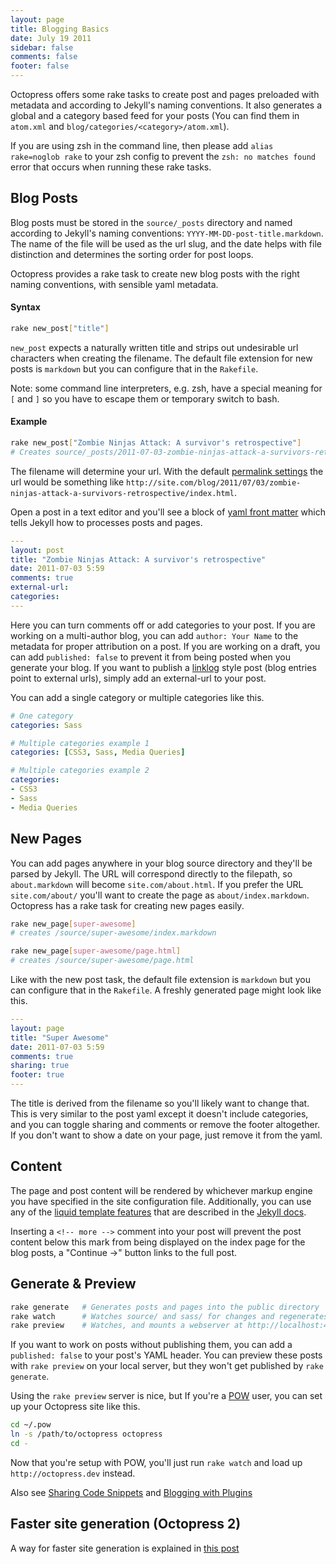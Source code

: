```yaml
---
layout: page
title: Blogging Basics
date: July 19 2011
sidebar: false
comments: false
footer: false
---
```


Octopress offers some rake tasks to create post and pages preloaded with metadata and according to Jekyll's naming conventions. It also generates a global and a category based feed for your posts (You can find them in `atom.xml` and `blog/categories/<category>/atom.xml`).

If you are using zsh in the command line, then please add `alias rake=noglob rake` to your zsh config to prevent the `zsh: no matches found` error that occurs when running these rake tasks.
## Blog Posts
Blog posts must be stored in the `source/_posts` directory and named according to Jekyll's naming conventions: `YYYY-MM-DD-post-title.markdown`. The name of the file will be used
as the url slug, and the date helps with file distinction and determines the sorting order for post loops.

Octopress provides a rake task to create new blog posts with the right naming conventions, with sensible yaml metadata.

#### Syntax

``` sh
rake new_post["title"]
```

`new_post` expects a naturally written title and strips out undesirable url characters when creating the filename.
The default file extension for new posts is `markdown` but you can configure that in the `Rakefile`.

Note: some command line interpreters, e.g. zsh, have a special meaning for `[` and `]` so you have to escape them or temporary switch to bash.

#### Example

``` sh
rake new_post["Zombie Ninjas Attack: A survivor's retrospective"]
# Creates source/_posts/2011-07-03-zombie-ninjas-attack-a-survivors-retrospective.markdown
```

The filename will determine your url. With the default [permalink settings](http://jekyllrb.com/docs/permalinks/) the url would be something like
`http://site.com/blog/2011/07/03/zombie-ninjas-attack-a-survivors-retrospective/index.html`.

Open a post in a text editor and you'll see a block of [yaml front matter](http://jekyllrb.com/docs/frontmatter/)
which tells Jekyll how to processes posts and pages.

``` yaml
---
layout: post
title: "Zombie Ninjas Attack: A survivor's retrospective"
date: 2011-07-03 5:59
comments: true
external-url:
categories:
---
```

Here you can turn comments off or add categories to your post. If you are working on a multi-author blog, you can add `author: Your Name` to the
metadata for proper attribution on a post. If you are working on a draft, you can add `published: false` to prevent it from being posted when you generate your blog. If you want to publish a [linklog](/docs/blogging/linklog) style post (blog entries point to external urls), simply add an external-url to your post.

You can add a single category or multiple categories like this.

``` yaml
# One category
categories: Sass

# Multiple categories example 1
categories: [CSS3, Sass, Media Queries]

# Multiple categories example 2
categories:
- CSS3
- Sass
- Media Queries
```

## New Pages

You can add pages anywhere in your blog source directory and they'll be parsed by Jekyll. The URL will correspond directly to the filepath, so `about.markdown` will become `site.com/about.html`. If you prefer the URL `site.com/about/` you'll want to create the page as `about/index.markdown`.
Octopress has a rake task for creating new pages easily.

``` sh
rake new_page[super-awesome]
# creates /source/super-awesome/index.markdown

rake new_page[super-awesome/page.html]
# creates /source/super-awesome/page.html
```

Like with the new post task, the default file extension is `markdown` but you can configure that in the `Rakefile`. A freshly generated page might look like this.

``` yaml
---
layout: page
title: "Super Awesome"
date: 2011-07-03 5:59
comments: true
sharing: true
footer: true
---
```

The title is derived from the filename so you'll likely want to change that. This is very similar to the post yaml except it doesn't include categories, and you can toggle sharing and comments or remove the footer altogether. If you don't want to show a date on your page, just remove it from the yaml.

## Content

The page and post content will be rendered by whichever markup engine you have specified in the site configuration file.  Additionally, you can use any of the [liquid template features](https://github.com/Shopify/liquid/wiki/Liquid-for-Designers) that are described in the [Jekyll docs](http://jekyllrb.com/docs/variables/).

Inserting a `<!-- more -->` comment into your post will prevent the post content below this mark from being displayed on the index page for the blog posts, a "Continue →" button links to the full post.

## Generate & Preview

``` sh
rake generate   # Generates posts and pages into the public directory
rake watch      # Watches source/ and sass/ for changes and regenerates
rake preview    # Watches, and mounts a webserver at http://localhost:4000
```

If you want to work on posts without publishing them, you can add a `published: false` to your post's YAML header. You can preview these posts with `rake preview` on your local server, but they won't get published by `rake generate`.

Using the `rake preview` server is nice, but If you're a [POW](http://pow.cx) user, you can set up your Octopress site like this.

``` sh
cd ~/.pow
ln -s /path/to/octopress octopress
cd -
```

Now that you're setup with POW, you'll just run `rake watch` and load up `http://octopress.dev` instead.

Also see [Sharing Code Snippets](/docs/blogging/code) and [Blogging with Plugins](/docs/blogging/plugins)

## Faster site generation (Octopress 2)

A way for faster site generation is explained in [this post](http://alvarogarcia7.github.io/blog/2015/07/13/faster-site-generation-for-octopress-2/)
